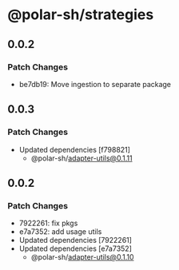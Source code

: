 # @polar-sh/strategies

## 0.0.2

### Patch Changes

- be7db19: Move ingestion to separate package

## 0.0.3

### Patch Changes

- Updated dependencies [f798821]
  - @polar-sh/adapter-utils@0.1.11

## 0.0.2

### Patch Changes

- 7922261: fix pkgs
- e7a7352: add usage utils
- Updated dependencies [7922261]
- Updated dependencies [e7a7352]
  - @polar-sh/adapter-utils@0.1.10

